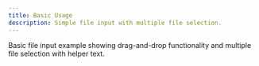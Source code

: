 ```yaml
---
title: Basic Usage
description: Simple file input with multiple file selection.
---
```


Basic file input example showing drag-and-drop functionality and multiple file selection with helper text.
